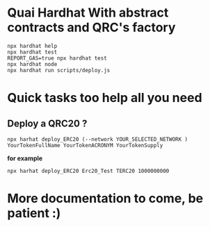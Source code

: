 # Quai Hardhat With abstract contracts and QRC's factory

```shell
npx hardhat help
npx hardhat test
REPORT_GAS=true npx hardhat test
npx hardhat node
npx hardhat run scripts/deploy.js
```

# Quick tasks too help all you need

## Deploy a QRC20 ?

```shell
npx harhat deploy_ERC20 (--network YOUR_SELECTED_NETWORK ) YourTokenFullName YourTokenACRONYM YourTokenSupply
```

**for example**

```shell
npx harhat deploy_ERC20 Erc20_Test TERC20 1000000000
```

# More documentation to come, be patient :)
